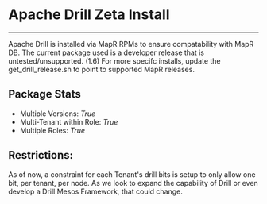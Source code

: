 # Apache Drill Zeta Install
---
Apache Drill is installed via MapR RPMs to ensure compatability with MapR DB.  The current package used is a developer release that is untested/unsupported. (1.6) For more specifc installs, update the get_drill_release.sh to point to supported MapR releases.

## Package Stats
* Multiple Versions: *True*
* Multi-Tenant within Role: *True*
* Multiple Roles: *True*


## Restrictions:
As of now, a constraint for each Tenant's drill bits is setup to only allow one bit, per tenant, per node. As we look to expand the capability of Drill or even develop a Drill Mesos Framework, that could change. 

